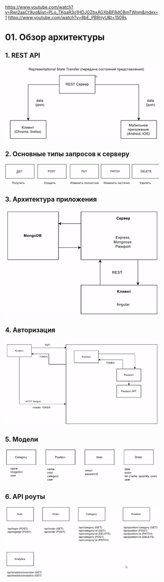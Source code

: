https://www.youtube.com/watch?v=Rwi2aaCr9uo&list=PLo_TKgaR3o1HDJGZbxAGXbBF8dCBmTWnm&index=1
https://www.youtube.com/watch?v=8bE_PBRriyU&t=1509s

# 01. Обзор архитектуры

## 1. REST API

![](imgs/01.1.png)

## 2. Основные типы запросов к серверу  

![](imgs/01.2.png)

## 3. Архитектура приложения

![](imgs/01.3.png)

## 4. Авторизация

![](imgs/01.4.png)

## 5. Модели

![](imgs/01.5.png)

## 6. API роуты

![](imgs/01.6.png)